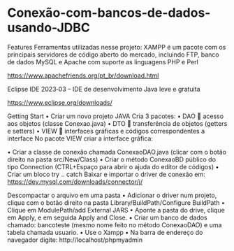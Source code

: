 # Conexão-com-bancos-de-dados-usando-JDBC


Features
Ferramentas utilizadas nesse projeto:
XAMPP é um pacote com os principais servidores de código aberto do mercado, incluindo FTP, banco de dados MySQL e Apache com suporte as linguagens PHP e Perl

https://www.apachefriends.org/pt_br/download.html

Eclipse IDE 2023‑03 – IDE de desenvolvimento Java leve e gratuita

https://www.eclipse.org/downloads/

Getting Start
•	Criar um novo projeto JAVA
Cria 3 pacotes:
•	DAO  acesso aos objetos (classe Conexao.java)
•	DTO  transferência de objetos (getters e setters)
•	VIEW  interfaces gráficas e códigos correspondentes a interface 
No pacote VIEW criar a interface gráfica:

•	Criar a classe de conexão chamada ConexaoDAO.java (clicar com o botão direito na pasta src/New/Class)
•	Criar o método ConexaoBD público do tipo Connection (CTRL+Espaço para abrir o ajuda do editor de códigos)
•	Criar um bloco try .. catch
Baixar e importar o driver de conexão em:
https://dev.mysql.com/downloads/connector/j/

Descompactar o arquivo em uma pasta
•	Adicionar o driver num projeto, clique com o botão direito na pasta Library/BuildPath/Configure BuildPath
•	Clique em ModulePath/add External JARS
•	Aponte a pasta do drive, clique em Apply, e em seguida Apply and Close.
•	Criar um banco de dados chamado: bancoteste (mesmo nome feito no método ConexaoDAO) e uma tabela chamada usuario.
•	Use o Xampp
•	Na barra de endereço do navegador digite: http://localhost/phpmyadmin

